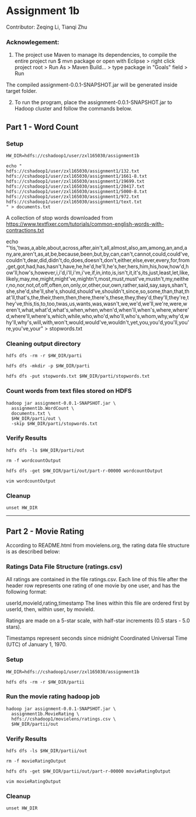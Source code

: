 # Assignment 1b

Contributor: Zeqing Li, Tianqi Zhu

### Acknowlegement:

1. The project use Maven to manage its dependencies, to compile the entire project run 
$ mvn package or open with Eclipse \> right click project root \> Run As > Maven Build... \> 
type package in "Goals" field \> Run

The compiled assignment-0.0.1-SNAPSHOT.jar will be generated inside target folder.

2. To run the program, place the assignment-0.0.1-SNAPSHOT.jar to Hadoop cluster and 
follow the commands below.

## Part 1 - Word Count

### Setup
```
HW_DIR=hdfs://cshadoop1/user/zxl165030/assignment1b 

echo "
hdfs://cshadoop1/user/zxl165030/assignment1/132.txt
hdfs://cshadoop1/user/zxl165030/assignment1/1661-8.txt
hdfs://cshadoop1/user/zxl165030/assignment1/19699.txt
hdfs://cshadoop1/user/zxl165030/assignment1/20417.txt
hdfs://cshadoop1/user/zxl165030/assignment1/5000-8.txt
hdfs://cshadoop1/user/zxl165030/assignment1/972.txt
hdfs://cshadoop1/user/zxl165030/assignment1/text.txt
" > documents.txt
```
A collection of stop words downloaded from https://www.textfixer.com/tutorials/common-english-words-with-contractions.txt

echo "'tis,'twas,a,able,about,across,after,ain't,all,almost,also,am,among,an,and,any,are,aren't,as,at,be,because,been,but,by,can,can't,cannot,could,could've,couldn't,dear,did,didn't,do,does,doesn't,don't,either,else,ever,every,for,from,get,got,had,has,hasn't,have,he,he'd,he'll,he's,her,hers,him,his,how,how'd,how'll,how's,however,i,i'd,i'll,i'm,i've,if,in,into,is,isn't,it,it's,its,just,least,let,like,likely,may,me,might,might've,mightn't,most,must,must've,mustn't,my,neither,no,nor,not,of,off,often,on,only,or,other,our,own,rather,said,say,says,shan't,she,she'd,she'll,she's,should,should've,shouldn't,since,so,some,than,that,that'll,that's,the,their,them,then,there,there's,these,they,they'd,they'll,they're,they've,this,tis,to,too,twas,us,wants,was,wasn't,we,we'd,we'll,we're,were,weren't,what,what'd,what's,when,when,when'd,when'll,when's,where,where'd,where'll,where's,which,while,who,who'd,who'll,who's,whom,why,why'd,why'll,why's,will,with,won't,would,would've,wouldn't,yet,you,you'd,you'll,you're,you've,your" > stopwords.txt

### Cleaning output directory
```
hdfs dfs -rm -r $HW_DIR/parti
```
```
hdfs dfs -mkdir -p $HW_DIR/parti
```
```
hdfs dfs -put stopwords.txt $HW_DIR/parti/stopwords.txt
```
### Count words from text files stored on HDFS
```
hadoop jar assignment-0.0.1-SNAPSHOT.jar \
  assignment1b.WordCount \
  documents.txt \
  $HW_DIR/parti/out \
  -skip $HW_DIR/parti/stopwords.txt
```
### Verify Results
```
hdfs dfs -ls $HW_DIR/parti/out
```
```
rm -f wordcountOutput
```
```
hdfs dfs -get $HW_DIR/parti/out/part-r-00000 wordcountOutput
```
```
vim wordcountOutput
```

### Cleanup
```
unset HW_DIR
```

--------------------------------------------------------
## Part 2 - Movie Rating 

According to README.html from movielens.org, the rating data file structure is as described below:

### Ratings Data File Structure (ratings.csv)
All ratings are contained in the file ratings.csv. Each line of this file after the header row represents one rating of one movie by one user, and has the following format:

userId,movieId,rating,timestamp
The lines within this file are ordered first by userId, then, within user, by movieId.

Ratings are made on a 5-star scale, with half-star increments (0.5 stars - 5.0 stars).

Timestamps represent seconds since midnight Coordinated Universal Time (UTC) of January 1, 1970.

### Setup
```
HW_DIR=hdfs://cshadoop1/user/zxl165030/assignment1b 
```
```
hdfs dfs -rm -r $HW_DIR/partii
```

### Run the movie rating hadoop job
```
hadoop jar assignment-0.0.1-SNAPSHOT.jar \
  assignment1b.MovieRating \
  hdfs://cshadoop1/movielens/ratings.csv \
  $HW_DIR/partii/out
```
### Verify Results
```
hdfs dfs -ls $HW_DIR/partii/out
```
```
rm -f movieRatingOutput
```
```
hdfs dfs -get $HW_DIR/partii/out/part-r-00000 movieRatingOutput
```
```
vim movieRatingOutput
```

### Cleanup
```
unset HW_DIR
```
